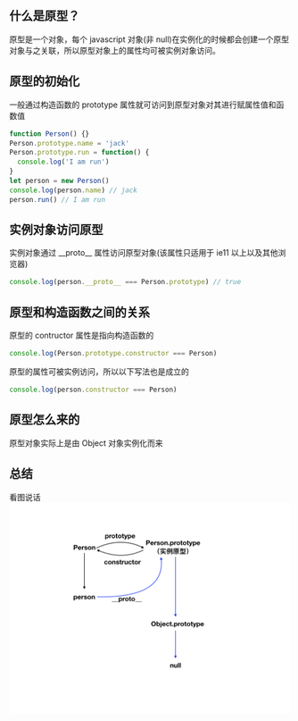 ## 什么是原型？

原型是一个对象，每个 javascript 对象(非 null)在实例化的时候都会创建一个原型对象与之关联，所以原型对象上的属性均可被实例对象访问。

## 原型的初始化

一般通过构造函数的 prototype 属性就可访问到原型对象对其进行赋属性值和函数值

```js
function Person() {}
Person.prototype.name = 'jack'
Person.prototype.run = function() {
  console.log('I am run')
}
let person = new Person()
console.log(person.name) // jack
person.run() // I am run
```

## 实例对象访问原型

实例对象通过 \_\_proto\_\_ 属性访问原型对象(该属性只适用于 ie11 以上以及其他浏览器)

```js
console.log(person.__proto__ === Person.prototype) // true
```

## 原型和构造函数之间的关系

原型的 contructor 属性是指向构造函数的

```js
console.log(Person.prototype.constructor === Person)
```

原型的属性可被实例访问，所以以下写法也是成立的

```js
console.log(person.constructor === Person)
```

## 原型怎么来的

原型对象实际上是由 Object 对象实例化而来

## 总结

看图说话
![原型关系图](./prototype.jpeg)
